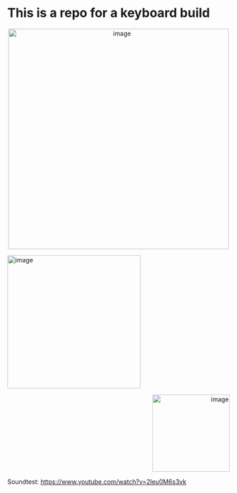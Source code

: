 # This is a repo for a keyboard build

<p align="center">
<img width="500" alt="image" src="https://github.com/user-attachments/assets/77e7a658-88fe-4579-aeec-d39dfebbb104">
</p>

<p align="left">
<img width="302" alt="image" src="https://github.com/user-attachments/assets/5c0debfe-7025-4a4a-9068-3ed297181fc6">
</p>

<p align="right">
<img width="175" alt="image" src="https://github.com/user-attachments/assets/e85eab01-a4ce-4159-8365-265e47b777c9">
</p>

Soundtest: https://www.youtube.com/watch?v=2leu0M6s3vk
